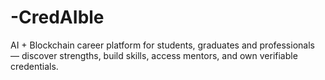 # -CredAIble
AI + Blockchain career platform for students, graduates and professionals — discover strengths, build skills, access mentors, and own verifiable credentials.
